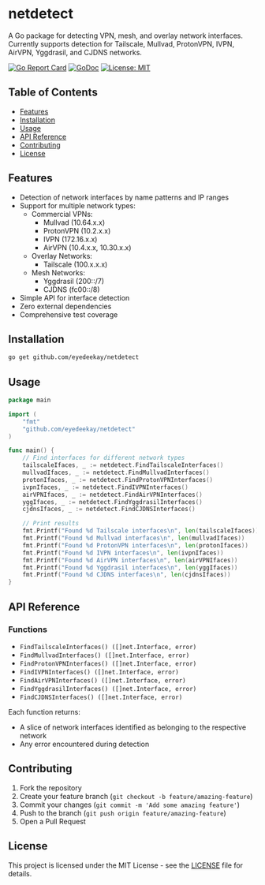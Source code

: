 # netdetect

A Go package for detecting VPN, mesh, and overlay network interfaces. Currently supports detection for Tailscale, Mullvad, ProtonVPN, IVPN, AirVPN, Yggdrasil, and CJDNS networks.

[![Go Report Card](https://goreportcard.com/badge/github.com/eyedeekay/netdetect)](https://goreportcard.com/report/github.com/eyedeekay/netdetect)
[![GoDoc](https://godoc.org/github.com/eyedeekay/netdetect?status.svg)](https://godoc.org/github.com/eyedeekay/netdetect)
[![License: MIT](https://img.shields.io/badge/License-MIT-yellow.svg)](https://opensource.org/licenses/MIT)

## Table of Contents
- [Features](#features)
- [Installation](#installation)
- [Usage](#usage)
- [API Reference](#api-reference)
- [Contributing](#contributing)
- [License](#license)

## Features

- Detection of network interfaces by name patterns and IP ranges
- Support for multiple network types:
  - Commercial VPNs:
    - Mullvad (10.64.x.x)
    - ProtonVPN (10.2.x.x)
    - IVPN (172.16.x.x)
    - AirVPN (10.4.x.x, 10.30.x.x)
  - Overlay Networks:
    - Tailscale (100.x.x.x)
  - Mesh Networks:
    - Yggdrasil (200::/7)
    - CJDNS (fc00::/8)
- Simple API for interface detection
- Zero external dependencies
- Comprehensive test coverage

## Installation

```bash
go get github.com/eyedeekay/netdetect
```

## Usage

```go
package main

import (
    "fmt"
    "github.com/eyedeekay/netdetect"
)

func main() {
    // Find interfaces for different network types
    tailscaleIfaces, _ := netdetect.FindTailscaleInterfaces()
    mullvadIfaces, _ := netdetect.FindMullvadInterfaces()
    protonIfaces, _ := netdetect.FindProtonVPNInterfaces()
    ivpnIfaces, _ := netdetect.FindIVPNInterfaces()
    airVPNIfaces, _ := netdetect.FindAirVPNInterfaces()
    yggIfaces, _ := netdetect.FindYggdrasilInterfaces()
    cjdnsIfaces, _ := netdetect.FindCJDNSInterfaces()

    // Print results
    fmt.Printf("Found %d Tailscale interfaces\n", len(tailscaleIfaces))
    fmt.Printf("Found %d Mullvad interfaces\n", len(mullvadIfaces))
    fmt.Printf("Found %d ProtonVPN interfaces\n", len(protonIfaces))
    fmt.Printf("Found %d IVPN interfaces\n", len(ivpnIfaces))
    fmt.Printf("Found %d AirVPN interfaces\n", len(airVPNIfaces))
    fmt.Printf("Found %d Yggdrasil interfaces\n", len(yggIfaces))
    fmt.Printf("Found %d CJDNS interfaces\n", len(cjdnsIfaces))
}
```

## API Reference

### Functions

- `FindTailscaleInterfaces() ([]net.Interface, error)`
- `FindMullvadInterfaces() ([]net.Interface, error)`
- `FindProtonVPNInterfaces() ([]net.Interface, error)`
- `FindIVPNInterfaces() ([]net.Interface, error)`
- `FindAirVPNInterfaces() ([]net.Interface, error)`
- `FindYggdrasilInterfaces() ([]net.Interface, error)`
- `FindCJDNSInterfaces() ([]net.Interface, error)`

Each function returns:
- A slice of network interfaces identified as belonging to the respective network
- Any error encountered during detection

## Contributing

1. Fork the repository
2. Create your feature branch (`git checkout -b feature/amazing-feature`)
3. Commit your changes (`git commit -m 'Add some amazing feature'`)
4. Push to the branch (`git push origin feature/amazing-feature`)
5. Open a Pull Request

## License

This project is licensed under the MIT License - see the [LICENSE](LICENSE) file for details.